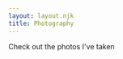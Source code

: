 ```yaml
---
layout: layout.njk
title: Photography
---
```



Check out the photos I've taken

<img src="../img/" alt="">

